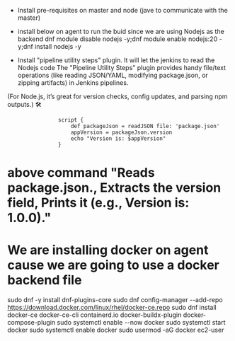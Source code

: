 * Install pre-requisites on master and node (jave to communicate with the master)

* install below on agent to run the buid since we are using Nodejs as the backend 
dnf module disable nodejs -y;dnf module enable nodejs:20 -y;dnf install nodejs -y

* Install "pipeline utility steps" plugin. It will let the jenkins to read the Nodejs code
The "Pipeline Utility Steps" plugin provides handy file/text operations (like reading JSON/YAML, modifying package.json, or zipping artifacts) in Jenkins pipelines.

(For Node.js, it’s great for version checks, config updates, and parsing npm outputs.) 🛠️


                    script {
                        def packageJson = readJSON file: 'package.json'
                        appVersion = packageJson.version
                        echo "Version is: $appVersion"
                    }
# above command "Reads package.json., Extracts the version field, Prints it (e.g., Version is: 1.0.0)."

# We are installing docker on agent cause we are going to use a docker backend file 
sudo dnf -y install dnf-plugins-core
sudo dnf config-manager --add-repo https://download.docker.com/linux/rhel/docker-ce.repo
sudo dnf install docker-ce docker-ce-cli containerd.io docker-buildx-plugin docker-compose-plugin
sudo systemctl enable --now docker
sudo systemctl start docker
sudo systemctl enable docker
sudo usermod -aG docker ec2-user


